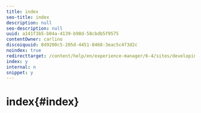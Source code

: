 ```yaml
---
title: index
seo-title: index
description: null
seo-description: null
uuid: a141f3b5-b04a-4139-b98d-58cbdb5f9575
contentOwner: carlino
discoiquuid: 8d9200c5-205d-4451-8468-3eac5c4f3d2c
noindex: true
redirecttarget: /content/help/en/experience-manager/6-4/sites/developing/using/reference-materials
index: y
internal: n
snippet: y
---
```


# index{#index}

